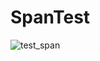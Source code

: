 # SpanTest

![test_span](https://user-images.githubusercontent.com/34379162/148225356-efe089c8-c1f1-4873-92cf-072820fba604.png)
